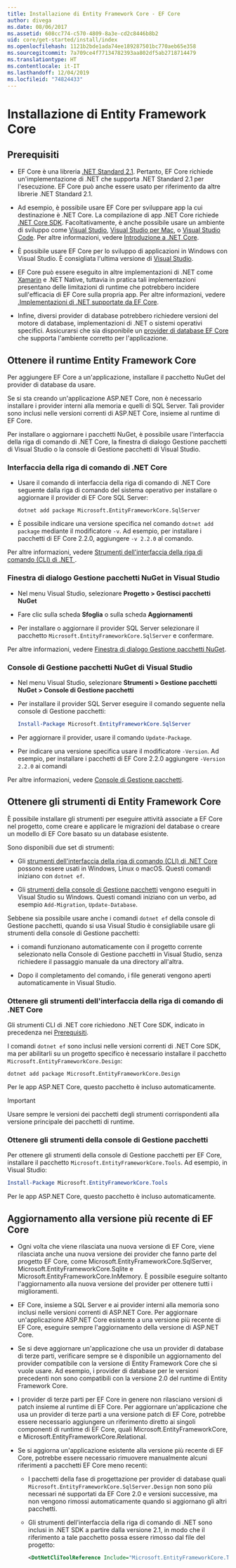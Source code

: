 ```yaml
---
title: Installazione di Entity Framework Core - EF Core
author: divega
ms.date: 08/06/2017
ms.assetid: 608cc774-c570-4809-8a3e-cd2c8446b8b2
uid: core/get-started/install/index
ms.openlocfilehash: 1121b2bde1ada74ee189287501bc770aeb65e358
ms.sourcegitcommit: 7a709ce4f77134782393aa802df5ab2718714479
ms.translationtype: HT
ms.contentlocale: it-IT
ms.lasthandoff: 12/04/2019
ms.locfileid: "74824433"
---
```

# <a name="installing-entity-framework-core"></a>Installazione di Entity Framework Core

## <a name="prerequisites"></a>Prerequisiti

* EF Core è una libreria [.NET Standard 2.1](/dotnet/standard/net-standard). Pertanto, EF Core richiede un'implementazione di .NET che supporta .NET Standard 2.1 per l'esecuzione. EF Core può anche essere usato per riferimento da altre librerie .NET Standard 2.1.

* Ad esempio, è possibile usare EF Core per sviluppare app la cui destinazione è .NET Core. La compilazione di app .NET Core richiede [.NET Core SDK](https://dotnet.microsoft.com/download). Facoltativamente, è anche possibile usare un ambiente di sviluppo come [Visual Studio](https://visualstudio.microsoft.com/vs), [Visual Studio per Mac](https://visualstudio.microsoft.com/vs/mac), o [Visual Studio Code](https://code.visualstudio.com). Per altre informazioni, vedere [Introduzione a .NET Core](/dotnet/core/get-started).

* È possibile usare EF Core per lo sviluppo di applicazioni in Windows con Visual Studio. È consigliata l'ultima versione di [Visual Studio](https://visualstudio.microsoft.com/vs).

* EF Core può essere eseguito in altre implementazioni di .NET come [Xamarin](https://dotnet.microsoft.com/apps/xamarin) e .NET Native, tuttavia in pratica tali implementazioni presentano delle limitazioni di runtime che potrebbero incidere sull'efficacia di EF Core sulla propria app. Per altre informazioni, vedere [.Implementazioni di .NET supportate da EF Core](xref:core/platforms/index).

* Infine, diversi provider di database potrebbero richiedere versioni del motore di database, implementazioni di .NET o sistemi operativi specifici. Assicurarsi che sia disponibile un [provider di database EF Core](xref:core/providers/index) che supporta l'ambiente corretto per l'applicazione.

## <a name="get-the-entity-framework-core-runtime"></a>Ottenere il runtime Entity Framework Core

Per aggiungere EF Core a un'applicazione, installare il pacchetto NuGet del provider di database da usare.

Se si sta creando un'applicazione ASP.NET Core, non è necessario installare i provider interni alla memoria e quelli di SQL Server. Tali provider sono inclusi nelle versioni correnti di ASP.NET Core, insieme al runtime di EF Core.  

Per installare o aggiornare i pacchetti NuGet, è possibile usare l'interfaccia della riga di comando di .NET Core, la finestra di dialogo Gestione pacchetti di Visual Studio o la console di Gestione pacchetti di Visual Studio.

### <a name="net-core-cli"></a>Interfaccia della riga di comando di .NET Core

* Usare il comando di interfaccia della riga di comando di .NET Core seguente dalla riga di comando del sistema operativo per installare o aggiornare il provider di EF Core SQL Server:

  ```dotnetcli
  dotnet add package Microsoft.EntityFrameworkCore.SqlServer
  ```

* È possibile indicare una versione specifica nel comando `dotnet add package` mediante il modificatore `-v`. Ad esempio, per installare i pacchetti di EF Core 2.2.0, aggiungere `-v 2.2.0` al comando.

Per altre informazioni, vedere [Strumenti dell'interfaccia della riga di comando (CLI) di .NET ](/dotnet/core/tools/).

### <a name="visual-studio-nuget-package-manager-dialog"></a>Finestra di dialogo Gestione pacchetti NuGet in Visual Studio

* Nel menu Visual Studio, selezionare **Progetto > Gestisci pacchetti NuGet**

* Fare clic sulla scheda **Sfoglia** o sulla scheda **Aggiornamenti**

* Per installare o aggiornare il provider SQL Server selezionare il pacchetto `Microsoft.EntityFrameworkCore.SqlServer` e confermare.

Per altre informazioni, vedere [Finestra di dialogo Gestione pacchetti NuGet](/nuget/tools/package-manager-ui).

### <a name="visual-studio-nuget-package-manager-console"></a>Console di Gestione pacchetti NuGet di Visual Studio

* Nel menu Visual Studio, selezionare **Strumenti > Gestione pacchetti NuGet > Console di Gestione pacchetti**

* Per installare il provider SQL Server eseguire il comando seguente nella console di Gestione pacchetti:

  ``` PowerShell  
  Install-Package Microsoft.EntityFrameworkCore.SqlServer
  ```

* Per aggiornare il provider, usare il comando `Update-Package`.

* Per indicare una versione specifica usare il modificatore `-Version`. Ad esempio, per installare i pacchetti di EF Core 2.2.0 aggiungere `-Version 2.2.0` ai comandi

Per altre informazioni, vedere [Console di Gestione pacchetti](/nuget/tools/package-manager-console).

## <a name="get-the-entity-framework-core-tools"></a>Ottenere gli strumenti di Entity Framework Core

È possibile installare gli strumenti per eseguire attività associate a EF Core nel progetto, come creare e applicare le migrazioni del database o creare un modello di EF Core basato su un database esistente.

Sono disponibili due set di strumenti:

* Gli [strumenti dell'interfaccia della riga di comando (CLI) di .NET Core](xref:core/miscellaneous/cli/dotnet) possono essere usati in Windows, Linux o macOS. Questi comandi iniziano con `dotnet ef`.

* Gli [strumenti della console di Gestione pacchetti](xref:core/miscellaneous/cli/powershell) vengono eseguiti in Visual Studio su Windows. Questi comandi iniziano con un verbo, ad esempio `Add-Migration`, `Update-Database`.

Sebbene sia possibile usare anche i comandi `dotnet ef` della console di Gestione pacchetti, quando si usa Visual Studio è consigliabile usare gli strumenti della console di Gestione pacchetti:

* i comandi funzionano automaticamente con il progetto corrente selezionato nella Console di Gestione pacchetti in Visual Studio, senza richiedere il passaggio manuale da una directory all'altra.  

* Dopo il completamento del comando, i file generati vengono aperti automaticamente in Visual Studio.

<a name="cli"></a>

### <a name="get-the-net-core-cli-tools"></a>Ottenere gli strumenti dell'interfaccia della riga di comando di .NET Core

Gli strumenti CLI di .NET core richiedono .NET Core SDK, indicato in precedenza nei [Prerequisiti](#prerequisites).

I comandi `dotnet ef` sono inclusi nelle versioni correnti di .NET Core SDK, ma per abilitarli su un progetto specifico è necessario installare il pacchetto `Microsoft.EntityFrameworkCore.Design`:

```dotnetcli
dotnet add package Microsoft.EntityFrameworkCore.Design
```

Per le app ASP.NET Core, questo pacchetto è incluso automaticamente.

> [!IMPORTANT]
> Usare sempre le versioni dei pacchetti degli strumenti corrispondenti alla versione principale dei pacchetti di runtime.

### <a name="get-the-package-manager-console-tools"></a>Ottenere gli strumenti della console di Gestione pacchetti

Per ottenere gli strumenti della console di Gestione pacchetti per EF Core, installare il pacchetto `Microsoft.EntityFrameworkCore.Tools`. Ad esempio, in Visual Studio:

``` PowerShell
Install-Package Microsoft.EntityFrameworkCore.Tools
```

Per le app ASP.NET Core, questo pacchetto è incluso automaticamente.

## <a name="upgrading-to-the-latest-ef-core"></a>Aggiornamento alla versione più recente di EF Core

* Ogni volta che viene rilasciata una nuova versione di EF Core, viene rilasciata anche una nuova versione dei provider che fanno parte del progetto EF Core, come Microsoft.EntityFrameworkCore.SqlServer, Microsoft.EntityFrameworkCore.Sqlite e Microsoft.EntityFrameworkCore.InMemory. È possibile eseguire soltanto l'aggiornamento alla nuova versione del provider per ottenere tutti i miglioramenti.

* EF Core, insieme a SQL Server e ai provider interni alla memoria sono inclusi nelle versioni correnti di ASP.NET Core. Per aggiornare un'applicazione ASP.NET Core esistente a una versione più recente di EF Core, eseguire sempre l'aggiornamento della versione di ASP.NET Core.

* Se si deve aggiornare un'applicazione che usa un provider di database di terze parti, verificare sempre se è disponibile un aggiornamento del provider compatibile con la versione di Entity Framework Core che si vuole usare. Ad esempio, i provider di database per le versioni precedenti non sono compatibili con la versione 2.0 del runtime di Entity Framework Core.

* I provider di terze parti per EF Core in genere non rilasciano versioni di patch insieme al runtime di EF Core. Per aggiornare un'applicazione che usa un provider di terze parti a una versione patch di EF Core, potrebbe essere necessario aggiungere un riferimento diretto ai singoli componenti di runtime di EF Core, quali Microsoft.EntityFrameworkCore, e Microsoft.EntityFrameworkCore.Relational.

* Se si aggiorna un'applicazione esistente alla versione più recente di EF Core, potrebbe essere necessario rimuovere manualmente alcuni riferimenti a pacchetti EF Core meno recenti:

  * I pacchetti della fase di progettazione per provider di database quali `Microsoft.EntityFrameworkCore.SqlServer.Design` non sono più necessari né supportati da EF Core 2.0 e versioni successive, ma non vengono rimossi automaticamente quando si aggiornano gli altri pacchetti.

  * Gli strumenti dell'interfaccia della riga di comando di .NET sono inclusi in .NET SDK a partire dalla versione 2.1, in modo che il riferimento a tale pacchetto possa essere rimosso dal file del progetto:

    ``` xml
    <DotNetCliToolReference Include="Microsoft.EntityFrameworkCore.Tools.DotNet" Version="2.0.0" />
    ```

